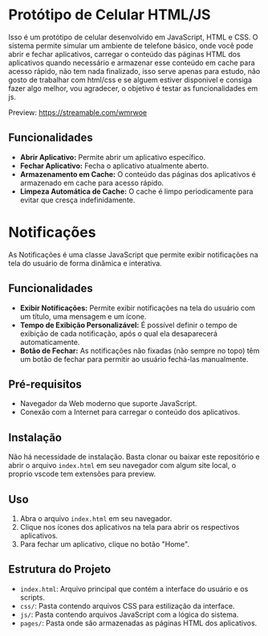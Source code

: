 # Protótipo de Celular HTML/JS

Isso é um protótipo de celular desenvolvido em JavaScript, HTML e CSS. O sistema permite simular um ambiente de telefone básico, onde você pode abrir e fechar aplicativos, carregar o conteúdo das páginas HTML dos aplicativos quando necessário e armazenar esse conteúdo em cache para acesso rápido, não tem nada finalizado, isso serve apenas para estudo, não gosto de trabalhar com html/css e se alguem estiver disponivel e consiga fazer algo melhor, vou agradecer, o objetivo é testar as funcionalidades em js.

Preview: https://streamable.com/wmrwoe

## Funcionalidades

- **Abrir Aplicativo:** Permite abrir um aplicativo específico.
- **Fechar Aplicativo:** Fecha o aplicativo atualmente aberto.
- **Armazenamento em Cache:** O conteúdo das páginas dos aplicativos é armazenado em cache para acesso rápido.
- **Limpeza Automática de Cache:** O cache é limpo periodicamente para evitar que cresça indefinidamente.

# Notificações

As Notificações é uma classe JavaScript que permite exibir notificações na tela do usuário de forma dinâmica e interativa.

## Funcionalidades

- **Exibir Notificações:** Permite exibir notificações na tela do usuário com um título, uma mensagem e um ícone.
- **Tempo de Exibição Personalizável:** É possível definir o tempo de exibição de cada notificação, após o qual ela desaparecerá automaticamente.
- **Botão de Fechar:** As notificações não fixadas (não sempre no topo) têm um botão de fechar para permitir ao usuário fechá-las manualmente.

## Pré-requisitos

- Navegador da Web moderno que suporte JavaScript.
- Conexão com a Internet para carregar o conteúdo dos aplicativos.

## Instalação

Não há necessidade de instalação. Basta clonar ou baixar este repositório e abrir o arquivo `index.html` em seu navegador com algum site local, o proprio vscode tem extensões para preview.

## Uso

1. Abra o arquivo `index.html` em seu navegador.
2. Clique nos ícones dos aplicativos na tela para abrir os respectivos aplicativos.
3. Para fechar um aplicativo, clique no botão "Home".

## Estrutura do Projeto

- `index.html`: Arquivo principal que contém a interface do usuário e os scripts.
- `css/`: Pasta contendo arquivos CSS para estilização da interface.
- `js/`: Pasta contendo arquivos JavaScript com a lógica do sistema.
- `pages/`: Pasta onde são armazenadas as páginas HTML dos aplicativos.
